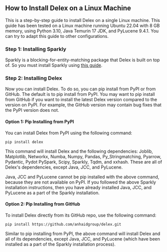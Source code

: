 ## How to Install Delex on a Linux Machine

This is a step-by-step guide to install Delex on a single Linux machine. This guide has been tested on a Linux machine running Ubuntu 22.04 with 8 GB memory, using Python 3.10, Java Temurin 17 JDK, and PyLucene 9.4.1. You can try to adapt this guide to other configurations.

### Step 1: Installing Sparkly

Sparkly is a blocking-for-entity-matching package that Delex is built on top of. So you must install Sparkly using [this guide](https://github.com/anhaidgroup/sparkly/blob/main/doc/install-single-machine-linux.md). 

### Step 2: Installing Delex

Now you can install Delex. To do so, you can pip install from PyPI or from GitHub. The default is to pip install from PyPI. You may want to pip install from GitHub if you want to install the latest Delex version compared to the version on PyPI. For example, the GitHub version may contain bug fixes that the PyPI version does not.

#### Option 1: Pip Installing from PyPI

You can install Delex from PyPI using the following command:

	pip install delex

This command will install Delex and the following dependencies: Joblib, Matplotlib, Networkx, Numba, Numpy, Pandas, Py\_Stringmatching, Pyarrow, Pydantic, Pydot PySpark, Scipy, Sparkly, Tqdm, and xxhash. These are all of Delex's dependencies, except Java, JCC, and PyLucene.

Java, JCC and PyLucene cannot be pip installed with the above command, because they are not available on PyPI. If you followed the above Sparkly installation instructions, then you have already installed Java, JCC, and PyLucene as a part of the Sparkly installation. 

#### Option 2: Pip Installing from GitHub

To install Delex directly from its GitHub repo, use the following command:

	pip install https://github.com/anhaidgroup/delex.git

Similar to pip installing from PyPI, the above command will install Delex and all of its dependencies, except Java, JCC, and PyLucene (which have been installed as a part of the Sparkly installation process). 


